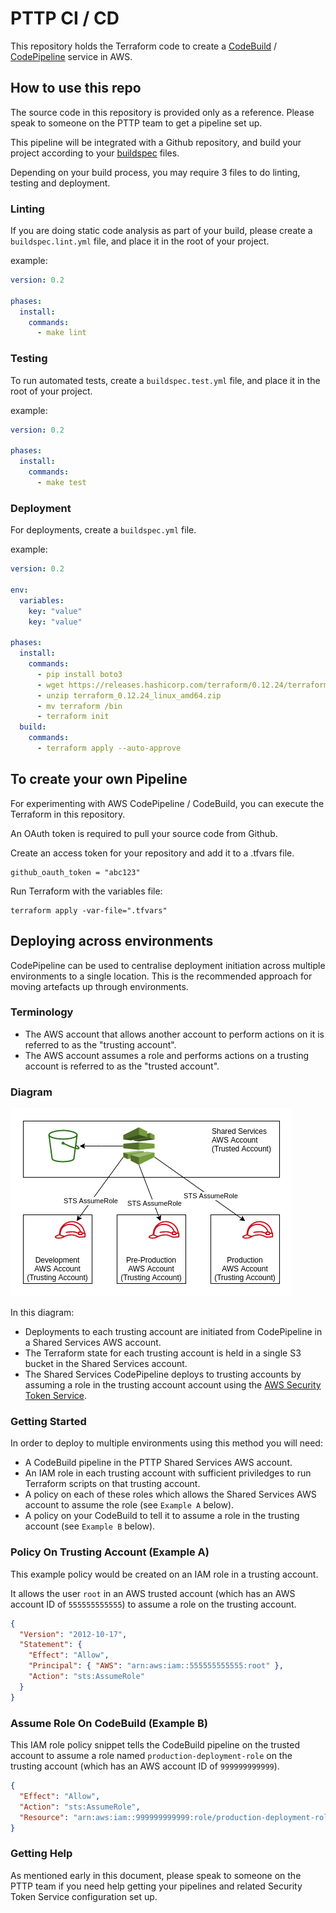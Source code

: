 # PTTP CI / CD

This repository holds the Terraform code to create a [CodeBuild](https://aws.amazon.com/codebuild/) / [CodePipeline](https://aws.amazon.com/codepipeline/) service in AWS.

## How to use this repo

The source code in this repository is provided only as a reference.
Please speak to someone on the PTTP team to get a pipeline set up.

This pipeline will be integrated with a Github repository, and build your project according to your [buildspec](https://docs.aws.amazon.com/codebuild/latest/userguide/build-spec-ref.html) files.

Depending on your build process, you may require 3 files to do linting, testing and deployment.

### Linting

If you are doing static code analysis as part of your build, please create a `buildspec.lint.yml` file, and place it in the root of your project.

example:

```yaml
version: 0.2

phases:
  install:
    commands:
      - make lint
```

### Testing

To run automated tests, create a `buildspec.test.yml` file, and place it in the root of your project.

example:

```yaml
version: 0.2

phases:
  install:
    commands:
      - make test
```

### Deployment

For deployments, create a `buildspec.yml` file.

example:

```yaml
version: 0.2

env:
  variables:
    key: "value"
    key: "value"

phases:
  install:
    commands:
      - pip install boto3
      - wget https://releases.hashicorp.com/terraform/0.12.24/terraform_0.12.24_linux_amd64.zip
      - unzip terraform_0.12.24_linux_amd64.zip
      - mv terraform /bin
      - terraform init
  build:
    commands:
      - terraform apply --auto-approve
```

## To create your own Pipeline

For experimenting with AWS CodePipeline / CodeBuild, you can execute the Terraform in this repository.

An OAuth token is required to pull your source code from Github.

Create an access token for your repository and add it to a .tfvars file.

```shell script
github_oauth_token = "abc123"
```

Run Terraform with the variables file:

```shell script
terraform apply -var-file=".tfvars"
```

## Deploying across environments

CodePipeline can be used to centralise deployment initiation across multiple environments to a single location. This is the recommended approach for moving artefacts up through environments.

### Terminology

- The AWS account that allows another account to perform actions on it is referred to as the "trusting account".
- The AWS account assumes a role and performs actions on a trusting account is referred to as the "trusted account".

### Diagram

![CodePipeline Cross-Environment Deployments](/documentation/images/code-pipeline-cross-environment-deployments.png)

In this diagram:

- Deployments to each trusting account are initiated from CodePipeline in a Shared Services AWS account.
- The Terraform state for each trusting account is held in a single S3 bucket in the Shared Services account.
- The Shared Services CodePipeline deploys to trusting accounts by assuming a role in the trusting account account using the [AWS Security Token Service](https://docs.aws.amazon.com/STS/latest/APIReference/welcome.html).

### Getting Started

In order to deploy to multiple environments using this method you will need:

- A CodeBuild pipeline in the PTTP Shared Services AWS account.
- An IAM role in each trusting account with sufficient priviledges to run Terraform scripts on that trusting account.
- A policy on each of these roles which allows the Shared Services AWS account to assume the role (see `Example A` below).
- A policy on your CodeBuild to tell it to assume a role in the trusting account (see `Example B` below).

### Policy On Trusting Account (Example A)

This example policy would be created on an IAM role in a trusting account.

It allows the user `root` in an AWS trusted account (which has an AWS account ID of `555555555555`) to assume a role on the trusting account.

```json
{
  "Version": "2012-10-17",
  "Statement": {
    "Effect": "Allow",
    "Principal": { "AWS": "arn:aws:iam::555555555555:root" },
    "Action": "sts:AssumeRole"
  }
}
```

### Assume Role On CodeBuild (Example B)

This IAM role policy snippet tells the CodeBuild pipeline on the trusted account to assume a role named `production-deployment-role` on the trusting account (which has an AWS account ID of `999999999999`).

```json
{
  "Effect": "Allow",
  "Action": "sts:AssumeRole",
  "Resource": "arn:aws:iam::999999999999:role/production-deployment-role"
}
```

### Getting Help

As mentioned early in this document, please speak to someone on the PTTP team if you need help getting your pipelines and related Security Token Service configuration set up.
